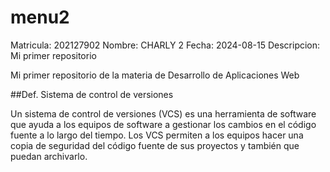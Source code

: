 # menu2
Matricula: 202127902
Nombre: CHARLY 2
Fecha: 2024-08-15
Descripcion: Mi primer repositorio


Mi primer repositorio de la materia de Desarrollo de Aplicaciones Web

##Def. Sistema de control de versiones

Un sistema de control de versiones (VCS) es una herramienta de software que ayuda a los equipos de software a gestionar los cambios en el código fuente a lo largo del tiempo. Los VCS permiten a los equipos hacer una copia de seguridad del código fuente de sus proyectos y también que puedan archivarlo. 
